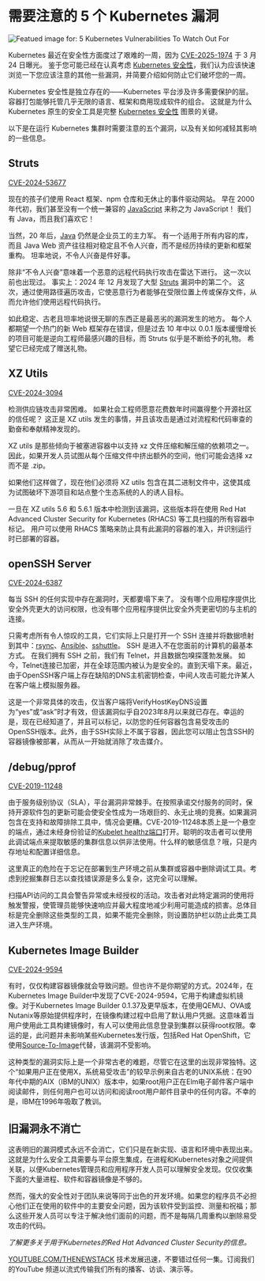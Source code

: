 # 需要注意的 5 个 Kubernetes 漏洞

![Featued image for: 5 Kubernetes Vulnerabilities To Watch Out For](https://cdn.thenewstack.io/media/2025/04/8f48446f-kubernetes-vulns-2025-1024x576.jpg)

Kubernetes 最近在安全性方面度过了艰难的一周，因为 [CVE-2025-1974](https://kubernetes.io/blog/2025/03/24/ingress-nginx-cve-2025-1974/) 于 3 月 24 日曝光。 鉴于您可能已经在认真考虑 [Kubernetes 安全性](https://thenewstack.io/kubernetes-security-report-evolving-landscape-of-devsecops)，我们认为应该快速浏览一下您应该注意的其他一些漏洞，并简要介绍如何防止它们破坏您的一周。

Kubernetes 安全性是独立存在的——Kubernetes 平台涉及许多需要保护的层。 容器打包能够托管几乎无限的语言、框架和商用现成软件的组合。 这就是为什么 Kubernetes 原生的安全工具是完整 [Kubernetes 安全性](https://www.redhat.com/en/technologies/cloud-computing/openshift/advanced-cluster-security-kubernetes) 图景的关键。

以下是在运行 Kubernetes 集群时需要注意的五个漏洞，以及有关如何减轻其影响的一些信息。

## Struts

[CVE-2024-53677](https://nvd.nist.gov/vuln/detail/CVE-2024-53677)

现在的孩子们使用 React 框架、npm 仓库和无休止的事件驱动网站。 早在 2000 年代初，我们甚至没有一个统一兼容的 [JavaScript](https://roadmap.sh/javascript) 来称之为 JavaScript！ 我们有 Java，而且我们喜欢它！

当然，20 年后，[Java](https://roadmap.sh/java) 仍然是企业员工的主力军。 有一个适用于所有内容的库，而且 Java Web 资产往往相对稳定且不令人兴奋，而不是经历持续的更新和框架重构。 坦率地说，不令人兴奋是件好事。

除非“不令人兴奋”意味着一个恶意的远程代码执行攻击在雷达下进行。 这一次以前也出现过。 事实上：2024 年 12 月发现了大型 [Struts](https://struts.apache.org/) 漏洞中的第二个。 这次，通过使用路径遍历攻击，它使恶意行为者能够在受限位置上传或保存文件，从而允许他们使用远程代码执行。

如此稳定、古老且坦率地说很无聊的东西正是最恶劣的漏洞发生的地方。 每个人都期望一个热门的新 Web 框架存在错误，但是过去 10 年中以 0.0.1 版本缓慢增长的项目可能是逆向工程师最感兴趣的目标，而 Struts 似乎是不断给予的礼物。 希望它已经完成了赠送礼物。

## XZ Utils

[CVE-2024-3094](https://nvd.nist.gov/vuln/detail/CVE-2024-3094)

检测供应链攻击非常困难。 如果社会工程师愿意花费数年时间赢得整个开源社区的信任呢？ 这正是 XZ utils 发生的事情，并且该攻击是通过对流程和代码审查的勤奋和奉献精神发现的。

XZ utils 是那些倾向于被塞进容器中以支持 xz 文件压缩和解压缩的依赖项之一。 因此，如果开发人员试图从每个压缩文件中挤出额外的空间，他们可能会选择 xz 而不是 .zip。

如果他们这样做了，现在他们必须将 XZ utils 包含在其二进制文件中，这使其成为试图破坏下游项目和站点整个生态系统的人的诱人目标。

一旦在 XZ utils 5.6 和 5.6.1 版本中检测到该漏洞，这些版本将在使用 Red Hat Advanced Cluster Security for Kubernetes (RHACS) 等工具扫描的所有容器中标记。 用户可以使用 RHACS 策略来防止具有此漏洞的容器的准入，并识别运行时已部署的容器。

## openSSH Server

[CVE-2024-6387](https://www.qualys.com/regresshion-cve-2024-6387/#:~:text=regreSSHion%2C%20CVE%2D2024%2D6387,poses%20a%20significant%20exploit%20risk.)

每当 SSH 的任何实现中存在漏洞时，天都要塌下来了。 没有哪个应用程序提供比安全外壳更大的访问权限，也没有哪个应用程序提供比安全外壳更密切的与主机的连接。

只需考虑所有令人惊叹的工具，它们实际上只是打开一个 SSH 连接并将数据喷射到其中：[rsync](https://en.wikipedia.org/wiki/Rsync)、[Ansible](https://www.redhat.com/en/technologies/management/ansible)、[sshuttle](https://github.com/sshuttle/sshuttle)。 SSH 是进入不在您面前的计算机的最基本方式。 在我们拥有 SSH 之前，我们有 Telnet，并且数据包嗅探蓬勃发展。
如今，Telnet连接已加密，并在全球范围内被认为是安全的。直到天塌下来。最近，由于OpenSSH客户端上存在缺陷的DNS主机密钥检查，中间人攻击可能允许某人在客户端上模拟服务器。

这是一个非常具体的攻击，仅当客户端将VerifyHostKeyDNS设置为“yes”或“ask”时才有效，但该漏洞似乎自2023年8月以来就已存在。幸运的是，现在已经知道了，并且可以标记，以防您的任何容器包含易受攻击的OpenSSH版本。此外，由于SSH实际上不属于容器，因此您可以阻止包含SSH的容器镜像被部署，从而从一开始就消除了攻击媒介。

## /debug/pprof

[CVE-2019-11248](https://github.com/kubernetes/kubernetes/issues/81023)

由于服务级别协议（SLA），平台漏洞非常棘手。在按照承诺交付服务的同时，保持开源软件包的更新可能会使安全性成为一场艰巨的、永无止境的竞赛。如果漏洞包含在支持和故障排除工具中，情况会更糟。CVE-2019-11248本质上是一个悬空的端点，通过未经身份验证的[Kubelet healthz端口](https://kubernetes.io/docs/reference/using-api/health-checks/)打开。聪明的攻击者可以使用此调试端点来提取敏感的集群信息以供非法使用。什么样的敏感信息？哦，只是内存地址和配置详细信息。

这里真正的危险在于忘记在部署到生产环境之前从集群或容器中删除调试工具。考虑到挖掘集群日志以查找错误源是多么复杂，这完全可以理解。

扫描API访问的工具会警告异常或未经授权的活动。攻击者对此特定漏洞的使用将触发警报，使管理员能够快速响应并最大程度地减少利用可能造成的损害。总体目标是完全删除这些类型的工具，如果不能完全删除，则设置防护栏以防止此类工具进入生产环境。

## Kubernetes Image Builder

[CVE-2024-9594](https://github.com/kubernetes/kubernetes/issues/128007)

有时，仅仅构建容器镜像就会导致问题。但也许不是你期望的方式。2024年，在Kubernetes Image Builder中发现了CVE-2024-9594，它用于构建虚拟机镜像。对于Kubernetes Image Builder 0.1.37及更早版本，在使用QEMU、OVA或Nutanix等原始提供程序时，在镜像构建过程中启用了默认用户凭据。这意味着当用户使用此工具构建镜像时，有人可以使用此信息登录到集群以获得root权限。幸运的是，此问题并未影响某些Kubernetes发行版，包括Red Hat OpenShift，它使用[Source-To-Image](https://github.com/openshift/source-to-image)代替，该漏洞不受影响。

这种类型的漏洞实际上是一个非常古老的难题，尽管它在这里的出现非常独特。这个“如果用户正在使用X，系统易受攻击”的较早示例来自古老的UNIX系统：在90年代中期的AIX（IBM的UNIX）版本中，如果root用户正在Elm电子邮件客户端中阅读邮件，则任何用户也可以访问和阅读root用户邮件目录中的任何内容。不幸的是，IBM在1996年吸取了教训。

## 旧漏洞永不消亡

这表明旧的漏洞模式永远不会消亡，它们只是在新实现、语言和环境中表现出来。这就是为什么安全工具需要与平台原生集成，在进程和Kubernetes对象之间提供关联，以便Kubernetes管理员和应用程序开发人员可以理解安全发现。仅仅收集下面的大量进程、软件和容器镜像是不够的。

然而，强大的安全性对于团队来说等同于出色的开发环境。如果您的程序员不必担心他们正在使用的软件中的主要安全问题，因为该软件受到监控、测量和祝福；那么这些开发人员可以专注于解决他们面前的问题，而不是每隔几周重构以删除易受攻击的代码。

*了解更多关于用于Kubernetes的Red Hat Advanced Cluster Security的信息。*

[YOUTUBE.COM/THENEWSTACK](https://youtube.com/thenewstack?sub_confirmation=1)
技术发展迅速，不要错过任何一集。订阅我们的YouTube
频道以流式传输我们所有的播客、访谈、演示等。